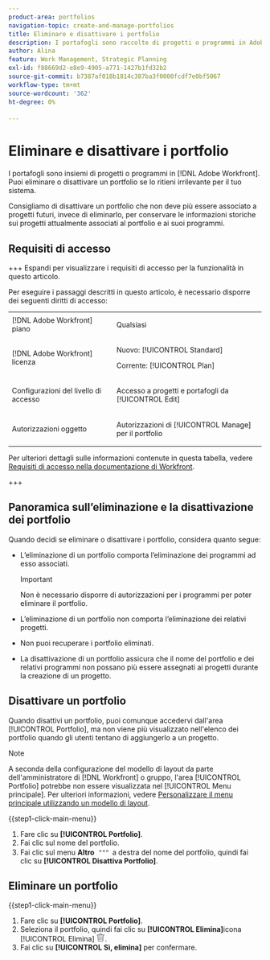 ```yaml
---
product-area: portfolios
navigation-topic: create-and-manage-portfolios
title: Eliminare e disattivare i portfolio
description: I portafogli sono raccolte di progetti o programmi in Adobe Workfront. Puoi eliminare o disattivare un portfolio se lo ritieni irrilevante per il tuo sistema.
author: Alina
feature: Work Management, Strategic Planning
exl-id: f88669d2-e8e9-4905-a771-1427b1fd32b2
source-git-commit: b7387af018b1814c387ba3f0000fcdf7e0bf5067
workflow-type: tm+mt
source-wordcount: '362'
ht-degree: 0%

---
```


# Eliminare e disattivare i portfolio

<!--Audited: 2/2024-->

I portafogli sono insiemi di progetti o programmi in [!DNL Adobe Workfront]. Puoi eliminare o disattivare un portfolio se lo ritieni irrilevante per il tuo sistema.

Consigliamo di disattivare un portfolio che non deve più essere associato a progetti futuri, invece di eliminarlo, per conservare le informazioni storiche sui progetti attualmente associati al portfolio e ai suoi programmi.

## Requisiti di accesso

+++ Espandi per visualizzare i requisiti di accesso per la funzionalità in questo articolo.

Per eseguire i passaggi descritti in questo articolo, è necessario disporre dei seguenti diritti di accesso:

<table style="table-layout:auto"> 
 <col> 
 <col> 
 <tbody> 
  <tr> 
   <td role="rowheader">[!DNL Adobe Workfront] piano</td> 
   <td> <p>Qualsiasi </p> </td> 
  </tr> 
  <tr> 
   <td role="rowheader">[!DNL Adobe Workfront] licenza</td> 
   <td> <p>Nuovo: [!UICONTROL Standard] </p>
   <p>Corrente: [!UICONTROL Plan] </p> </td> 
  </tr> 
  <tr> 
   <td role="rowheader">Configurazioni del livello di accesso</td> 
   <td> <p>Accesso a progetti e portafogli da [!UICONTROL Edit]</p>  </td> 
  </tr> 
  <tr> 
   <td role="rowheader">Autorizzazioni oggetto</td> 
   <td> <p>Autorizzazioni di [!UICONTROL Manage] per il portfolio </p> </td> 
  </tr> 
 </tbody> 
</table>

Per ulteriori dettagli sulle informazioni contenute in questa tabella, vedere [Requisiti di accesso nella documentazione di Workfront](/help/quicksilver/administration-and-setup/add-users/access-levels-and-object-permissions/access-level-requirements-in-documentation.md).

+++

## Panoramica sull’eliminazione e la disattivazione dei portfolio

Quando decidi se eliminare o disattivare i portfolio, considera quanto segue:

* L’eliminazione di un portfolio comporta l’eliminazione dei programmi ad esso associati.

  >[!IMPORTANT]
  >
  >Non è necessario disporre di autorizzazioni per i programmi per poter eliminare il portfolio.

* L’eliminazione di un portfolio non comporta l’eliminazione dei relativi progetti.
* Non puoi recuperare i portfolio eliminati.
* La disattivazione di un portfolio assicura che il nome del portfolio e dei relativi programmi non possano più essere assegnati ai progetti durante la creazione di un progetto.

## Disattivare un portfolio

Quando disattivi un portfolio, puoi comunque accedervi dall&#39;area [!UICONTROL Portfolio], ma non viene più visualizzato nell&#39;elenco dei portfolio quando gli utenti tentano di aggiungerlo a un progetto.

>[!NOTE]
>
>A seconda della configurazione del modello di layout da parte dell&#39;amministratore di [!DNL Workfront] o gruppo, l&#39;area [!UICONTROL Portfolio] potrebbe non essere visualizzata nel [!UICONTROL Menu principale]. Per ulteriori informazioni, vedere [Personalizzare il menu principale utilizzando un modello di layout](../../../administration-and-setup/customize-workfront/use-layout-templates/customize-main-menu.md).

{{step1-click-main-menu}}

1. Fare clic su **[!UICONTROL Portfolio]**.
1. Fai clic sul nome del portfolio.
1. Fai clic sul menu **Altro** ![Altro menu](assets/more-icon.png) a destra del nome del portfolio, quindi fai clic su **[!UICONTROL Disattiva Portfolio]**.

## Eliminare un portfolio

{{step1-click-main-menu}}

1. Fare clic su **[!UICONTROL Portfolio]**.
1. Seleziona il portfolio, quindi fai clic su **[!UICONTROL Elimina]**&#x200B;icona [!UICONTROL Elimina] ![Icona Elimina](assets/delete.png).
1. Fai clic su **[!UICONTROL Sì, elimina]** per confermare.
